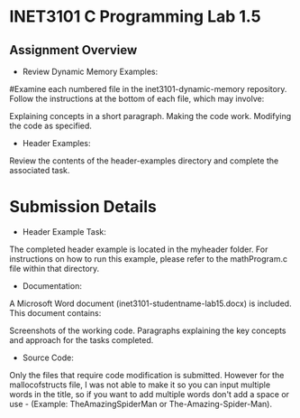# INET3101 C Programming Lab 1.5


## Assignment Overview

- Review Dynamic Memory Examples:

#Examine each numbered file in the inet3101-dynamic-memory repository. Follow the instructions at the bottom of each file, which may involve:

Explaining concepts in a short paragraph.
Making the code work.
Modifying the code as specified.
- Header Examples:

Review the contents of the header-examples directory and complete the associated task.
# Submission Details
- Header Example Task:

The completed header example is located in the myheader folder. For instructions on how to run this example, please refer to the mathProgram.c file within that directory.

- Documentation:

A Microsoft Word document (inet3101-studentname-lab15.docx) is included. This document contains:

Screenshots of the working code.
Paragraphs explaining the key concepts and approach for the tasks completed.
- Source Code:

Only the files that require code modification is submitted. However for the mallocofstructs file, I was not able to make it so you can input multiple words in the title, so if you want to add multiple words don't add a space or use - (Example: TheAmazingSpiderMan or The-Amazing-Spider-Man).
